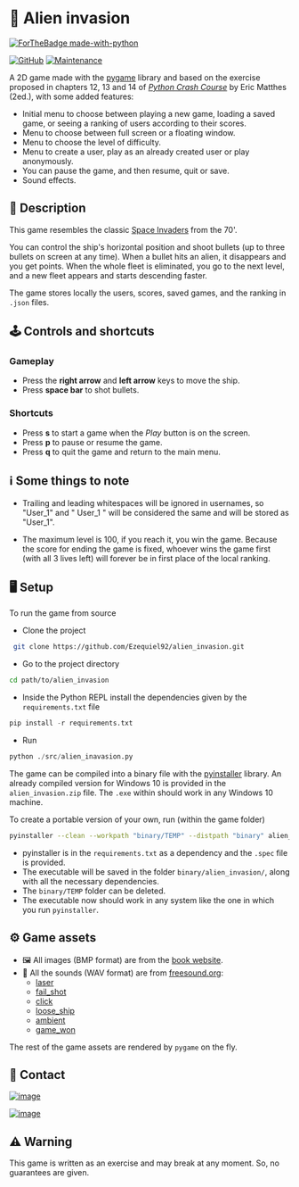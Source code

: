 # 👾 Alien invasion

[![ForTheBadge made-with-python](https://forthebadge.com/images/badges/made-with-python.svg)](https://www.python.org/)

[![GitHub](https://img.shields.io/github/license/Ezequiel92/alien_invasion?style=flat-square)](https://github.com/Ezequiel92/alien_invasion/blob/main/LICENSE) [![Maintenance](https://img.shields.io/maintenance/yes/2021?style=flat-square)](mailto:lozano.ez@gmail.com)

A 2D game made with the [pygame](https://www.pygame.org/) library and based on the exercise proposed in chapters 12, 13 and 14 of [_Python Crash Course_](https://ehmatthes.github.io/pcc_2e/) by Eric Matthes (2ed.), with some added features:

* Initial menu to choose between playing a new game, loading a saved game, or seeing a ranking of users according to their scores.
* Menu to choose between full screen or a floating window.
* Menu to choose the level of difficulty.
* Menu to create a user, play as an already created user or play anonymously.
* You can pause the game, and then resume, quit or save.
* Sound effects.

## 🚀 Description

This game resembles the classic [Space Invaders](https://en.wikipedia.org/wiki/Space_Invaders) from the 70'.

You can control the ship's horizontal position and shoot bullets (up to three bullets on screen at any time). When a bullet hits an alien, it disappears and you get points. When the whole fleet is eliminated, you go to the next level, and a new fleet appears and starts descending faster.

The game stores locally the users, scores, saved games, and the ranking in `.json` files.

## 🕹️ Controls and shortcuts

### Gameplay

* Press the **right arrow** and **left arrow** keys to move the ship.
* Press **space bar** to shot bullets.

### Shortcuts

* Press **s** to start a game when the _Play_ button is on the screen.
* Press **p** to pause or resume the game.
* Press **q** to quit the game and return to the main menu.

## ℹ️ Some things to note

* Trailing and leading whitespaces will be ignored in usernames, so "User_1" and " User_1 " will be considered the same and will be stored as "User_1".

* The maximum level is 100, if you reach it, you win the game. Because the score for ending the game is fixed, whoever wins the game first (with all 3 lives left) will forever be in first place of the local ranking.

## 🖥️ Setup

To run the game from source

* Clone the project

```bash
 git clone https://github.com/Ezequiel92/alien_invasion.git
```

* Go to the project directory

```bash
cd path/to/alien_invasion
```

* Inside the Python REPL install the dependencies given by the `requirements.txt` file

```python
pip install -r requirements.txt
```

* Run

```python
python ./src/alien_inavasion.py
```

The game can be compiled into a binary file with the [pyinstaller](https://www.pyinstaller.org/) library. An already compiled version for Windows 10 is provided in the `alien_invasion.zip` file. The `.exe` within should work in any Windows 10 machine.

To create a portable version of your own, run (within the game folder)

```sh
pyinstaller --clean --workpath "binary/TEMP" --distpath "binary" alien_invasion.spec
```  

* pyinstaller is in the `requirements.txt` as a dependency and the `.spec` file is provided.
* The executable will be saved in the folder `binary/alien_invasion/`, along with all the necessary dependencies.
* The `binary/TEMP` folder can be deleted.
* The executable now should work in any system like the one in which you run `pyinstaller`.

## ⚙️ Game assets

* 🖼️ All images (BMP format) are from the [book website](https://ehmatthes.github.io/pcc_2e/).
* 🎵 All the sounds (WAV format) are from [freesound.org](https://freesound.org/): 
    * [laser](https://freesound.org/people/jobro/sounds/35684/)
    * [fail_shot](https://freesound.org/people/KlawyKogut/sounds/154934/)
    * [click](https://freesound.org/people/stijn/sounds/43676/)
    * [loose_ship](https://freesound.org/people/myfox14/sounds/382310/)
    * [ambient](https://freesound.org/people/joshuaempyre/sounds/251461/)
    * [game_won](https://freesound.org/people/LittleRobotSoundFactory/sounds/270404/)

The rest of the game assets are rendered by `pygame` on the fly.

## 📣 Contact

[![image](https://img.shields.io/badge/Gmail-D14836?style=for-the-badge&logo=gmail&logoColor=white)](mailto:lozano.ez@gmail.com)

[![image](https://img.shields.io/badge/Microsoft_Outlook-0078D4?style=for-the-badge&logo=microsoft-outlook&logoColor=white)](mailto:lozano.ez@outlook.com)

## ⚠️ Warning

This game is written as an exercise and may break at any moment. So, no guarantees are given.
